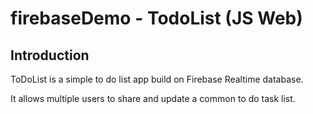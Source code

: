 # firebaseDemo - TodoList (JS Web)

## Introduction
ToDoList is a simple to do list app build on Firebase Realtime database.

It allows multiple users to share and update a common to do task list.


